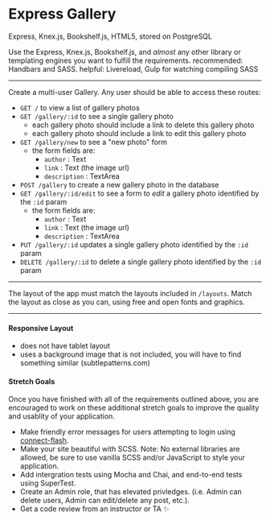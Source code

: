Express Gallery
===============

Express, Knex.js, Bookshelf.js, HTML5, stored on PostgreSQL

Use the Express, Knex.js, Bookshelf.js, and *almost* any other library or templating engines you want to fulfill the requirements.
recommended: Handbars and SASS.
helpful: Livereload, Gulp for watching compiling SASS

---

Create a multi-user Gallery.
Any user should be able to access these routes:

- `GET /` to view a list of gallery photos
- `GET /gallery/:id` to see a single gallery photo
  - each gallery photo should include a link to delete this gallery photo
  - each gallery photo should include a link to edit this gallery photo
- `GET /gallery/new` to see a "new photo" form
  - the form fields are:
    - `author` : Text
    - `link` : Text (the image url)
    - `description` : TextArea
- `POST /gallery` to create a new gallery photo in the database
- `GET /gallery/:id/edit` to see a form to *edit* a gallery photo identified by the `:id` param
  - the form fields are:
    - `author` : Text
    - `link` : Text (the image url)
    - `description` : TextArea
- `PUT /gallery/:id` updates a single gallery photo identified by the `:id` param
- `DELETE /gallery/:id` to delete a single gallery photo identified by the `:id` param

---

The layout of the app must match the layouts included in `/layouts`.
Match the layout as close as you can, using free and open fonts and graphics.

---

#### Responsive Layout

- does not have tablet layout
- uses a background image that is not included, you will have to find something similar (subtlepatterns.com)

#### Stretch Goals

Once you have finished with all of the requirements outlined above, you are encouraged to work on these additional stretch goals to improve the quality and usablity of your application.

- Make friendly error messages for users attempting to login using [connect-flash](https://github.com/jaredhanson/connect-flash).
- Make your site beautiful with SCSS. Note: No external libraries are allowed, be sure to use vanilla SCSS and/or JavaScript to style your application.
- Add intergration tests using Mocha and Chai, and end-to-end tests using SuperTest.
- Create an Admin role, that has elevated privledges. (i.e. Admin can delete users, Admin can edit/delete any post, etc.).
- Get a code review from an instructor or TA :sparkles:


